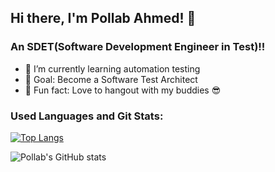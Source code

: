 ## Hi there, I'm Pollab Ahmed! 👋

### An SDET(Software Development Engineer in Test)!!

- :seedling: I’m currently learning automation testing
- :evergreen_tree: Goal: Become a Software Test Architect
- :sunrise_over_mountains: Fun fact: Love to hangout with my buddies :sunglasses:


### Used Languages and Git Stats:

[![Top Langs](https://github-readme-stats.vercel.app/api/top-langs/?username=P-Ahmed&layout=compact)](https://github.com/P-Ahmed/github-readme-stats)


![Pollab's GitHub stats](https://github-readme-stats.vercel.app/api?username=P-Ahmed&show_icons=true&theme=deafult)
